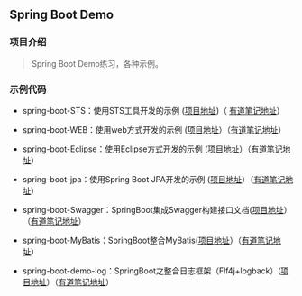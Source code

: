 ## Spring Boot Demo

### 项目介绍
> Spring Boot Demo练习，各种示例。


### 示例代码

- spring-boot-STS：使用STS工具开发的示例 
([项目地址](https://github.com/guoxiaochuang/spring-boot-demo/tree/master/spring-boot-demo-STS))（
[有道笔记地址](http://note.youdao.com/noteshare?id=64035e6e1c9ba7e82b359c0f7b5e270d)）

- spring-boot-WEB：使用web方式开发的示例
([项目地址](https://github.com/guoxiaochuang/spring-boot-demo/tree/master/spring-boot-demo-WEB)）（[有道笔记地址](http://note.youdao.com/noteshare?id=0c568f77ff4e3a096ade6f16f2188413)）

- spring-boot-Eclipse：使用Eclipse方式开发的示例
([项目地址](https://github.com/guoxiaochuang/spring-boot-demo/tree/master/spring-boot-demo-Eclipse)）（[有道笔记地址](http://note.youdao.com/noteshare?id=b59b071dd6b45306e12ac3c490dab5e3)）

- spring-boot-jpa：使用Spring Boot JPA开发的示例
([项目地址](https://github.com/guoxiaochuang/spring-boot-demo/tree/master/spring-boot-demo-jpa)）（[有道笔记地址](http://note.youdao.com/noteshare?id=c575cb27b0b81abf1476c5281a641154)）

- spring-boot-Swagger：SpringBoot集成Swagger构建接口文档([项目地址](https://github.com/guoxiaochuang/spring-boot-demo/tree/master/spring-boot-demo-Swagger)）（[有道笔记地址](http://note.youdao.com/noteshare?id=464581af7df03eec2742c946ff71526c)）


- spring-boot-MyBatis：SpringBoot整合MyBatis([项目地址](https://github.com/guoxiaochuang/Study-SpringBoot/tree/master/spring-boot-demo-MyBatis)）（[有道笔记地址](http://note.youdao.com/noteshare?id=b9d0691125fb43b342e0a376fb1612bb)）


- spring-boot-demo-log：SpringBoot之整合日志框架（Flf4j+logback）([项目地址](https://github.com/guoxiaochuang/Study-SpringBoot/tree/master/spring-boot-demo-log)）（[有道笔记地址](http://note.youdao.com/noteshare?id=8fa22d8fdaef505e8dc07ba596b1fe05)）